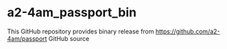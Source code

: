 # a2-4am_passport_bin
This GitHub repository provides binary release from https://github.com/a2-4am/passport GitHub source
